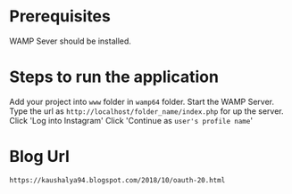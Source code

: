# Prerequisites

WAMP Sever should be installed.

# Steps to run the application

Add your project into `www` folder in `wamp64` folder.
Start the WAMP Server.
Type the url as `http://localhost/folder_name/index.php` for up the server.
Click 'Log into Instagram'
Click 'Continue as `user's profile name`'

# Blog Url
`https://kaushalya94.blogspot.com/2018/10/oauth-20.html`
